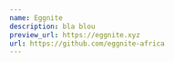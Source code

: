 ```yaml
---
name: Eggnite
description: bla blou
preview_url: https://eggnite.xyz
url: https://github.com/eggnite-africa
---
```

